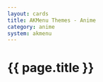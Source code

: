 ```yaml
---
layout: cards
title: AKMenu Themes - Anime
category: anime
system: akmenu
---
```


# {{ page.title }}